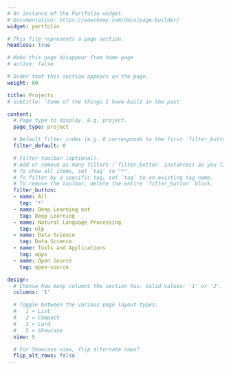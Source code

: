 ```yaml
---
# An instance of the Portfolio widget.
# Documentation: https://wowchemy.com/docs/page-builder/
widget: portfolio

# This file represents a page section.
headless: true

# Make this page disappear from home page 
# active: false

# Order that this section appears on the page.
weight: 60

title: Projects
# subtitle: 'Some of the things I have built in the past'

content:
  # Page type to display. E.g. project.
  page_type: project

  # Default filter index (e.g. 0 corresponds to the first `filter_button` instance below).
  filter_default: 0

  # Filter toolbar (optional).
  # Add or remove as many filters (`filter_button` instances) as you like.
  # To show all items, set `tag` to "*".
  # To filter by a specific tag, set `tag` to an existing tag name.
  # To remove the toolbar, delete the entire `filter_button` block.
  filter_button:
  - name: All
    tag: '*'
  - name: Deep Learning not
    tag: Deep Learning
  - name: Natural Language Processing
    tag: nlp
  - name: Data Science
    tag: Data Science
  - name: Tools and Applications
    tag: apps
  - name: Open Source
    tag: open-source

design:
  # Choose how many columns the section has. Valid values: '1' or '2'.
  columns: '1'

  # Toggle between the various page layout types.
  #   1 = List
  #   2 = Compact
  #   3 = Card
  #   5 = Showcase
  view: 5

  # For Showcase view, flip alternate rows?
  flip_alt_rows: false 
---
```

